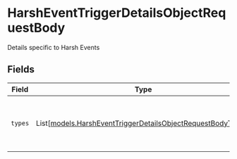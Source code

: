 # HarshEventTriggerDetailsObjectRequestBody

Details specific to Harsh Events


## Fields

| Field                                                                                                                      | Type                                                                                                                       | Required                                                                                                                   | Description                                                                                                                | Example                                                                                                                    |
| -------------------------------------------------------------------------------------------------------------------------- | -------------------------------------------------------------------------------------------------------------------------- | -------------------------------------------------------------------------------------------------------------------------- | -------------------------------------------------------------------------------------------------------------------------- | -------------------------------------------------------------------------------------------------------------------------- |
| `types`                                                                                                                    | List[[models.HarshEventTriggerDetailsObjectRequestBodyTypes](../models/harsheventtriggerdetailsobjectrequestbodytypes.md)] | :heavy_check_mark:                                                                                                         | On which harsh events to trigger on.                                                                                       | [<br/>"haFoodPolicy",<br/>"haPolicyDetector",<br/>"haRolloverProtectionEngineControlActivated",<br/>"haLaneDeparture"<br/>] |